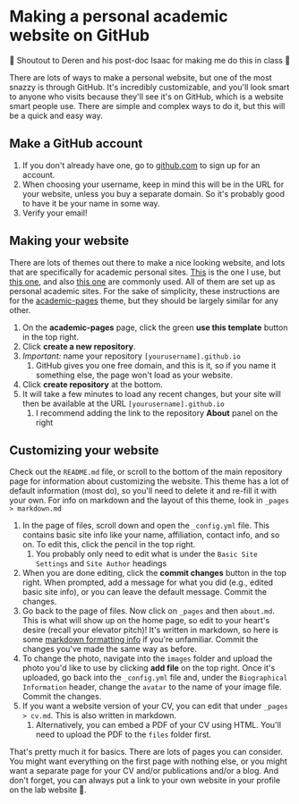 # Making a personal academic website on GitHub
:tada: Shoutout to Deren and his post-doc Isaac for making me do this in class :tada:

There are lots of ways to make a personal website, but one of the most snazzy is through GitHub. It's incredibly customizable, and you'll look smart to anyone who visits because they'll see it's on GitHub, which is a website smart people use. There are simple and complex ways to do it, but this will be a quick and easy way.

## Make a GitHub account 
1. If you don't already have one, go to [github.com](https://www.github.com) to sign up for an account.
2. When choosing your username, keep in mind this will be in the URL for your website, unless you buy a separate domain. So it's probably good to have it be your name in some way.
3. Verify your email!

## Making your website
There are lots of themes out there to make a nice looking website, and lots that are specifically for academic personal sites. [This](https://github.com/jitinnair1/gradfolio/) is the one I use, but [this one](https://github.com/academicpages/academicpages.github.io), and also [this one](https://github.com/alshedivat/al-folio) are commonly used. All of them are set up as personal academic sites. For the sake of simplicity, these instructions are for the [academic-pages](https://github.com/academicpages/academicpages.github.io) theme, but they should be largely similar for any other.
1. On the **academic-pages** page, click the green **use this template** button in the top right.
2. Click **create a new repository**.
3. *Important:* name your repository `[yourusername].github.io`
	1.  GitHub gives you one free domain, and this is it, so if you name it something else, the page won't load as your website.
4. Click **create repository** at the bottom.
5. It will take a few minutes to load any recent changes, but your site will then be available at the URL `[yourusername].github.io`
	1. I recommend adding the link to the repository **About** panel on the right

## Customizing your website
Check out the `README.md` file, or scroll to the bottom of the main repository page for information about customizing the website. This theme has a lot of default information (most do), so you'll need to delete it and re-fill it with your own. For info on markdown and the layout of this theme, look in `_pages > markdown.md`
1. In the page of files, scroll down and open the `_config.yml` file. This contains basic site info like your name, affiliation, contact info, and so on. To edit this, click the pencil in the top right.
	1. You probably only need to edit what is under the `Basic Site Settings` and `Site Author` headings
2. When you are done editing, click the **commit changes** button in the top right. When prompted, add a message for what you did (e.g., edited basic site info), or you can leave the default message. Commit the changes.
3. Go back to the page of files. Now click on `_pages` and then `about.md`. This is what will show up on the home page, so edit to your heart's desire (recall your elevator pitch)! It's written in markdown, so here is some [markdown formatting info](https://www.geeksforgeeks.org/markdown-cheat-sheet/) if you're unfamiliar. Commit the changes you've made the same way as before.
4. To change the photo, navigate into the `images` folder and upload the photo you'd like to use by clicking **add file** on the top right. Once it's uploaded, go back into the `_config.yml` file and, under the `Biographical Information` header, change the `avatar` to the name of your image file. Commit the changes.
5. If you want a website version of your CV, you can edit that under `_pages > cv.md`. This is also written in markdown.
	1. Alternatively, you can embed a PDF of your CV using HTML. You'll need to upload the PDF to the `files` folder first.

That's pretty much it for basics. There are lots of pages you can consider. You might want everything on the first page with nothing else, or you might want a separate page for your CV and/or publications and/or a blog. And don't forget, you can always put a link to your own website in your profile on the lab website :eyes:.
